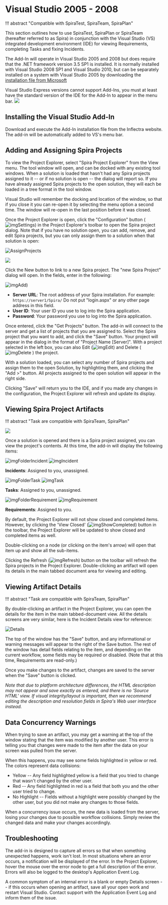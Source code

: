 # Visual Studio 2005 - 2008
!!! abstract "Compatible with SpiraTest, SpiraTeam, SpiraPlan"

This section outlines how to use SpiraTest, SpiraPlan or SpiraTeam (hereafter referred to as Spira) in conjunction with the Visual Studio (VS) integrated development environment (IDE) for viewing Requirements, completing Tasks and fixing Incidents.

The Add-In will operate in Visual Studio 2005 and 2008 but does require that the .NET framework version 3.5 SP1 is installed. It is normally installed with Visual Studio 2008 SP1 and Visual Studio 2010, but can be separately installed on a system with Visual Studio 2005 by downloading the [installation file from Microsoft](http://www.microsoft.com/downloads/details.aspx?FamilyID=ab99342f-5d1a-413d-8319-81da479ab0d7)

Visual Studio Express versions cannot support Add-Ins, you must at least have the standard version of the IDE for the Add-In to appear in the menu bar.  ![](img/Visual_Studio_2005_-_2008_71.png)

## Installing the Visual Studio Add-In
Download and execute the Add-In installation file from the Inflectra website. The add-in will be automatically added to VS's menu bar.

## Adding and Assigning Spira Projects
To view the Project Explorer, select "Spira Project Explorer" from the View menu. The tool window will open, and can be docked with any existing tool windows. When a solution is loaded that hasn't had any Spira projects assigned to it -- or if no solution is open -- the dialog will report so. If you have already assigned Spira projects to the open solution, they will each be loaded in a tree format in the tool window.

Visual Studio will remember the docking and location of the window, so that if you close it you can re-open it by selecting the menu option a second time. The window will re-open in the last position before it was closed.

Once the Project Explorer is open, click the "Configuration" button (![imgSettings](img/Visual_Studio_2005_-_2008_72.png)) in the Project Explorer's toolbar to open the Spira project dialog. Note that if you have no solution open, you can add, remove, and edit Spira projects, but you can only assign them to a solution when that solution is open:

![AssignProjects](img/Visual_Studio_2005_-_2008_73.png)

![](img/Visual_Studio_2005_-_2008_74.png)

Click the New button to link to a new Spira project. The "new Spira Project" dialog will open. In the fields, enter in the following:

![imgAdd](img/Visual_Studio_2005_-_2008_58.png))

-   **Server URL**: The root address of your Spira installation. For example: `https://server1/Spira/` Do not put "login.aspx" or any other page address in this field.
-   **User ID**: Your user ID you use to log into the Spira application.
-   **Password**: Your password you use to log into the Spira application.

Once entered, click the "Get Projects" button. The add-in will connect to the server and get a list of projects that you are assigned to. Select the Spira project that you want to add, and click the "Save" button. Your project will appear in the dialog in the format of "Project Name \[Server\]". With a project selected in the left box, you can also Edit (![imgEdit](img/Visual_Studio_2005_-_2008_59.png)) and Delete  (![imgDelete](img/Visual_Studio_2005_-_2008_60.png) ) the project.

With a solution loaded, you can select any number of Spira projects and assign them to the open Solution, by highlighting them, and clicking the "Add \>" button. All projects assigned to the open solution will appear in the right side.

Clicking "Save" will return you to the IDE, and if you made any changes in the configuration, the Project Explorer will refresh and update its display.

## Viewing Spira Project Artifacts
!!! abstract "Task are compatible with SpiraTeam, SpiraPlan"

![](img/Visual_Studio_2005_-_2008_75.png)

Once a solution is opened and there is a Spira project assigned, you can view the project's contents. At this time, the add-in will display the following items:

![imgFolderIncident](img/Visual_Studio_2005_-_2008_61.png)
![imgIncident](img/Visual_Studio_2005_-_2008_62.png)

**Incidents**: Assigned to you, unassigned.

![imgFolderTask](img/Visual_Studio_2005_-_2008_63.png)
![imgTask](img/Visual_Studio_2005_-_2008_64.png)

**Tasks**: Assigned to you, unassigned.

![imgFolderRequirement](img/Visual_Studio_2005_-_2008_65.png)
![imgRequirement](img/Visual_Studio_2005_-_2008_66.png)

**Requirements**: Assigned to you.

By default, the Project Explorer will not show closed and completed items. However, by clicking the 'View Closed'
(![imgShowCompleted](img/Visual_Studio_2005_-_2008_67.png)) button in the toolbar, the Project Explorer will be updated to show closed and completed items as well.

Double-clicking on a node (or clicking on the item's arrow) will open that item up and show all the sub-items.

Clicking the Refresh (![imgRefresh](img/Visual_Studio_2005_-_2008_69.png)) button on the toolbar will refresh the Spira projects in the Project Explorer. Double-clicking an artifact will open its details in the main tabbed document area for viewing and editing.

## Viewing Artifact Details
!!! abstract "Task are compatible with SpiraTeam, SpiraPlan"

By double-clicking an artifact in the Project Explorer, you can open the details for the item in the main tabbed-document view. All the details screens are very similar, here is the Incident Details view for reference:

![Details](img/Visual_Studio_2005_-_2008_76.png)

The top of the window has the "Save" button, and any informational or warning messages will appear to the right of the Save button. The rest of the window has detail fields relating to the item, and depending on the current workflow, some fields may be required or disabled. (Note that at this time, Requirements are read-only.)

Once you make changes to the artifact, changes are saved to the server when the "Save" button is clicked.

*Note that due to platform architecture differences, the HTML description may not appear and save exactly as entered, and there is no 'Source HTML' view. If visual integrity/layout is important, then we recommend editing the description and resolution fields in Spira's Web user interface instead.*

## Data Concurrency Warnings
When trying to save an artifact, you may get a warning at the top of the window stating that the item was modified by another user. This error is telling you that changes were made to the item after the data on your screen was pulled from the server.

When this happens, you may see some fields highlighted in yellow or red. The colors represent data collisions:

-   Yellow -- Any field highlighted yellow is a field that you tried to change that wasn't changed by the other user.
-   Red -- Any field highlighted in red is a field that both you and the other user tried to change.
-   No Highlight -- Fields without a highlight were possibly changed by the other user, but you did not make any changes to those fields.

When a concurrency issue occurs, the new data is loaded from the server, losing your changes due to possible workflow collisions. Simply review the changed data and make your changes accordingly.

## Troubleshooting
The add-in is designed to capture all errors so that when something unexpected happens, work isn't lost. In most situations where an error occurs, a notification will be displayed of the error. In the Project Explorer, hover the mouse over the error node to get a full description of the error. Errors will also be logged to the desktop's Application Event Log.

A common symptom of an internal error is a blank or empty Details screen -- if this occurs when opening an artifact, save all your open work and restart Visual Studio. Contact support with the Application Event Log and inform them of the issue.


